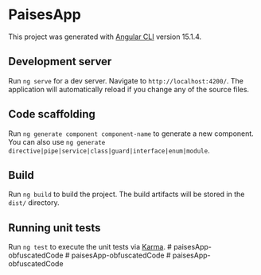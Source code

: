 # PaisesApp

This project was generated with [Angular CLI](https://github.com/angular/angular-cli) version 15.1.4.

## Development server

Run `ng serve` for a dev server. Navigate to `http://localhost:4200/`. The application will automatically reload if you change any of the source files.

## Code scaffolding

Run `ng generate component component-name` to generate a new component. You can also use `ng generate directive|pipe|service|class|guard|interface|enum|module`.

## Build

Run `ng build` to build the project. The build artifacts will be stored in the `dist/` directory.

## Running unit tests

Run `ng test` to execute the unit tests via [Karma](https://karma-runner.github.io). 
#   p a i s e s A p p - o b f u s c a t e d C o d e  
 #   p a i s e s A p p - o b f u s c a t e d C o d e  
 #   p a i s e s A p p - o b f u s c a t e d C o d e  
 